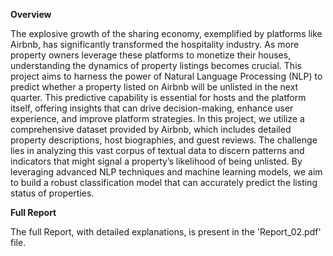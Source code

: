 **Overview**

The explosive growth of the sharing economy, exemplified by platforms like Airbnb, has significantly transformed the hospitality industry. As more property owners leverage these platforms to monetize their houses, understanding the dynamics of property listings becomes crucial. This project aims to harness the power of Natural Language Processing (NLP) to predict whether a property listed on Airbnb will be unlisted in the next quarter. This predictive capability is essential for hosts and the platform itself, offering insights that can drive decision-making, enhance user experience, and improve platform strategies. 
In this project, we utilize a comprehensive dataset provided by Airbnb, which includes detailed property descriptions, host biographies, and guest reviews. The challenge lies in analyzing this vast corpus of textual data to discern patterns and indicators that might signal a property’s likelihood of being unlisted. By leveraging advanced NLP techniques and machine learning models, we aim to build a robust classification model that can accurately predict the listing status of properties.


**Full Report**

The full Report, with detailed explanations, is present in the 'Report_02.pdf' file.
